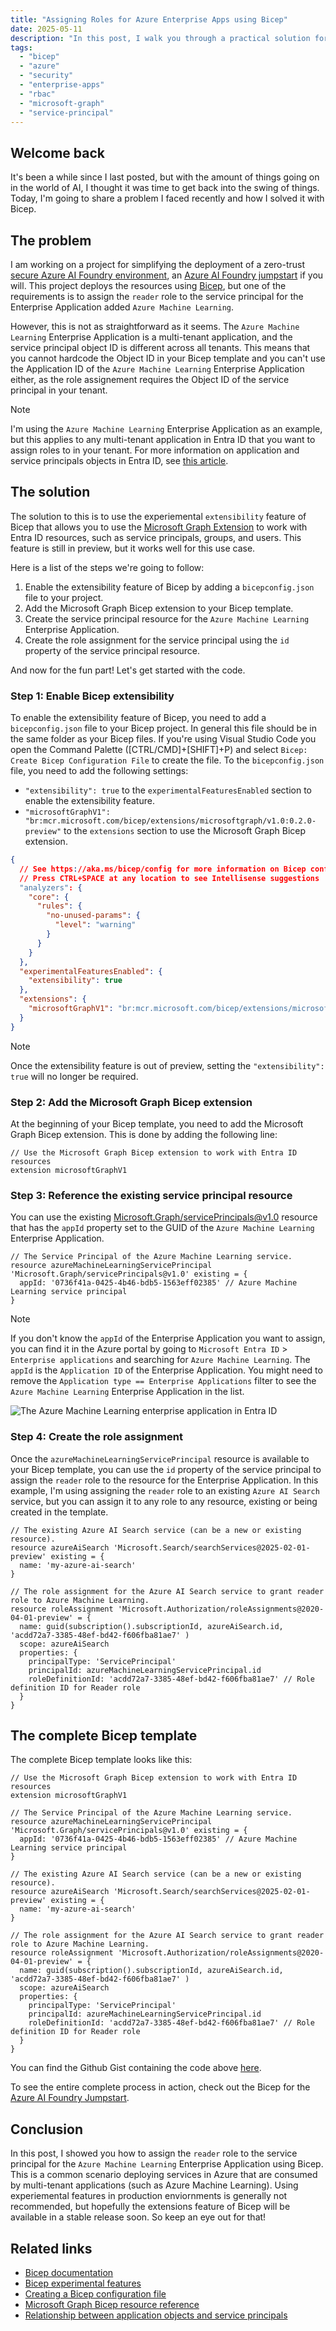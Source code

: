 ```yaml
---
title: "Assigning Roles for Azure Enterprise Apps using Bicep"
date: 2025-05-11
description: "In this post, I walk you through a practical solution for assigning RBAC roles to Azure Enterprise Applications—like Azure Machine Learning—using Bicep and the Microsoft Graph extension. You'll learn why multi-tenant apps require a different approach, how to use Bicep's extensibility features to reference service principals, and how to automate role assignments securely and repeatably. If you're building secure, zero-trust Azure environments or working with multi-tenant SaaS in Entra ID, this guide will help you confidently automate permissions and avoid common pitfalls."
tags: 
  - "bicep"
  - "azure"
  - "security"
  - "enterprise-apps"
  - "rbac"
  - "microsoft-graph"
  - "service-principal"
---
```


## Welcome back

It's been a while since I last posted, but with the amount of things going on in the world of AI, I thought it was time to get back into the swing of things. Today, I'm going to share a problem I faced recently and how I solved it with Bicep.

## The problem

I am working on a project for simplifying the deployment of a zero-trust [secure Azure AI Foundry environment](https://learn.microsoft.com/azure/ai-foundry/how-to/create-secure-ai-hub), an [Azure AI Foundry jumpstart](https://github.com/PlagueHO/azure-ai-foundry-jumpstart) if you will. This project deploys the resources using [Bicep](http://aka.ms/bicep), but one of the requirements is to assign the `reader` role to the service principal for the Enterprise Application added  `Azure Machine Learning`.

However, this is not as straightforward as it seems. The `Azure Machine Learning` Enterprise Application is a multi-tenant application, and the service principal object ID is different across all tenants. This means that you cannot hardcode the Object ID in your Bicep template and you can't use the Application ID of the `Azure Machine Learning` Enterprise Application either, as the role assignement requires the Object ID of the service principal in your tenant.

> [!NOTE]
> I'm using the `Azure Machine Learning` Enterprise Application as an example, but this applies to any multi-tenant application in Entra ID that you want to assign roles to in your tenant. For more information on application and service principals objects in Entra ID, see [this article](https://learn.microsoft.com/en-us/entra/identity-platform/app-objects-and-service-principals?tabs=browser#relationship-between-application-objects-and-service-principals).

## The solution

The solution to this is to use the experiemental `extensibility` feature of Bicep that allows you to use the [Microsoft Graph Extension](https://learn.microsoft.com/en-us/graph/templates/bicep/reference/overview?view=graph-bicep-1.0) to work with Entra ID resources, such as service principals, groups, and users. This feature is still in preview, but it works well for this use case.

Here is a list of the steps we're going to follow:

1. Enable the extensibility feature of Bicep by adding a `bicepconfig.json` file to your project.
1. Add the Microsoft Graph Bicep extension to your Bicep template.
1. Create the service principal resource for the `Azure Machine Learning` Enterprise Application.
1. Create the role assignment for the service principal using the `id` property of the service principal resource.

And now for the fun part! Let's get started with the code.

### Step 1: Enable Bicep extensibility

To enable the extensibility feature of Bicep, you need to add a `bicepconfig.json` file to your Bicep project. In general this file should be in the same folder as your Bicep files. If you're using Visual Studio Code you open the Command Palette ([CTRL/CMD]+[SHIFT]+P) and select `Bicep: Create Bicep Configuration File` to create the file. To the `bicepconfig.json` file, you need to add the following settings:

- `"extensibility": true` to the `experimentalFeaturesEnabled` section to enable the extensibility feature.
- `"microsoftGraphV1": "br:mcr.microsoft.com/bicep/extensions/microsoftgraph/v1.0:0.2.0-preview"` to the `extensions` section to use the Microsoft Graph Bicep extension.

```json
{
  // See https://aka.ms/bicep/config for more information on Bicep configuration options
  // Press CTRL+SPACE at any location to see Intellisense suggestions
  "analyzers": {
    "core": {
      "rules": {
        "no-unused-params": {
          "level": "warning"
        }
      }
    }
  },
  "experimentalFeaturesEnabled": {
    "extensibility": true
  },
  "extensions": {
    "microsoftGraphV1": "br:mcr.microsoft.com/bicep/extensions/microsoftgraph/v1.0:0.2.0-preview"
  }
}
```

> [!NOTE]
> Once the extensibility feature is out of preview, setting the `"extensibility": true` will no longer be required.

### Step 2: Add the Microsoft Graph Bicep extension

At the beginning of your Bicep template, you need to add the Microsoft Graph Bicep extension. This is done by adding the following line:

```bicep
// Use the Microsoft Graph Bicep extension to work with Entra ID resources
extension microsoftGraphV1
```

### Step 3: Reference the existing service principal resource

You can use the existing [Microsoft.Graph/servicePrincipals@v1.0](https://learn.microsoft.com/en-us/graph/templates/bicep/reference/serviceprincipals?view=graph-bicep-1.0) resource that has the `appId` property set to the GUID of the `Azure Machine Learning` Enterprise Application.

```bicep
// The Service Principal of the Azure Machine Learning service.
resource azureMachineLearningServicePrincipal 'Microsoft.Graph/servicePrincipals@v1.0' existing = {
  appId: '0736f41a-0425-4b46-bdb5-1563eff02385' // Azure Machine Learning service principal
}
```

> [!NOTE]
> If you don't know the `appId` of the Enterprise Application you want to assign, you can find it in the Azure portal by going to `Microsoft Entra ID` > `Enterprise applications` and searching for `Azure Machine Learning`. The `appId` is the `Application ID` of the Enterprise Application. You might need to remove the `Application type == Enterprise Applications` filter to see the `Azure Machine Learning` Enterprise Application in the list.

![The Azure Machine Learning enterprise application in Entra ID](/assets/images/screenshots/ss-entra-id-enterprise-app-azure-machine-learning.png 'The Azure Machine Learning enterprise application in Entra ID')

### Step 4: Create the role assignment

Once the `azureMachineLearningServicePrincipal` resource is available to your Bicep template, you can use the `id` property of the service principal to assign the `reader` role to the resource for the Enterprise Application. In this example, I'm using assigning the `reader` role to an existing `Azure AI Search` service, but you can assign it to any role to any resource, existing or being created in the template.

```bicep
// The existing Azure AI Search service (can be a new or existing resource).
resource azureAiSearch 'Microsoft.Search/searchServices@2025-02-01-preview' existing = {
  name: 'my-azure-ai-search'
}

// The role assignment for the Azure AI Search service to grant reader role to Azure Machine Learning.
resource roleAssignment 'Microsoft.Authorization/roleAssignments@2020-04-01-preview' = {
  name: guid(subscription().subscriptionId, azureAiSearch.id, 'acdd72a7-3385-48ef-bd42-f606fba81ae7' )
  scope: azureAiSearch
  properties: {
    principalType: 'ServicePrincipal'
    principalId: azureMachineLearningServicePrincipal.id
    roleDefinitionId: 'acdd72a7-3385-48ef-bd42-f606fba81ae7' // Role definition ID for Reader role
  }
}
```

## The complete Bicep template

The complete Bicep template looks like this:

```bicep
// Use the Microsoft Graph Bicep extension to work with Entra ID resources
extension microsoftGraphV1

// The Service Principal of the Azure Machine Learning service.
resource azureMachineLearningServicePrincipal 'Microsoft.Graph/servicePrincipals@v1.0' existing = {
  appId: '0736f41a-0425-4b46-bdb5-1563eff02385' // Azure Machine Learning service principal
}

// The existing Azure AI Search service (can be a new or existing resource).
resource azureAiSearch 'Microsoft.Search/searchServices@2025-02-01-preview' existing = {
  name: 'my-azure-ai-search'
}

// The role assignment for the Azure AI Search service to grant reader role to Azure Machine Learning.
resource roleAssignment 'Microsoft.Authorization/roleAssignments@2020-04-01-preview' = {
  name: guid(subscription().subscriptionId, azureAiSearch.id, 'acdd72a7-3385-48ef-bd42-f606fba81ae7' )
  scope: azureAiSearch
  properties: {
    principalType: 'ServicePrincipal'
    principalId: azureMachineLearningServicePrincipal.id
    roleDefinitionId: 'acdd72a7-3385-48ef-bd42-f606fba81ae7' // Role definition ID for Reader role
  }
}
```

You can find the Github Gist containing the code above [here](https://gist.github.com/PlagueHO/0f3a2b1c4d5e7f8a6c9b8e4d5e7f8a6).

To see the entire complete process in action, check out the Bicep for the [Azure AI Foundry Jumpstart](https://github.com/PlagueHO/azure-ai-foundry-jumpstart/blob/main/infra/main.bicep).

## Conclusion

In this post, I showed you how to assign the `reader` role to the service principal for the `Azure Machine Learning` Enterprise Application using Bicep. This is a common scenario deploying services in Azure that are consumed by multi-tenant applications (such as Azure Machine Learning). Using experiemental features in production enviornments is generally not recommended, but hopefully the extensions feature of Bicep will be available in a stable release soon. So keep an eye out for that!

## Related links

- [Bicep documentation](https://aka.ms/bicep)
- [Bicep experimental features](https://github.com/Azure/bicep/blob/main/docs/experimental-features.md)
- [Creating a Bicep configuration file](https://learn.microsoft.com/en-us/azure/azure-resource-manager/bicep/bicep-config)
- [Microsoft Graph Bicep resource reference](https://learn.microsoft.com/en-us/graph/templates/bicep/reference/overview?view=graph-bicep-1.0)
- [Relationship between application objects and service principals](https://learn.microsoft.com/en-us/entra/identity-platform/app-objects-and-service-principals?tabs=browser#relationship-between-application-objects-and-service-principals)
